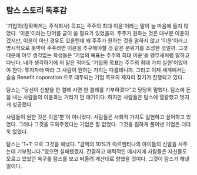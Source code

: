 ## 탐스 스토리 독후감

'기업의(정확하게는 주식회사) 목표는 주주의 최대 이윤'이라는 말이 늘 마음에 들지 않았다.
'이윤'이라는 단어를 굳이 쓸 필요가 있었을까.
주주가 원하는 것은 대부분 이윤이겠지만, 이윤이 아닌 경우도 있을텐데 왜 주주가 원하는 것을 말하지 않고 '이윤'이라고 명시적으로 못박아 주주라면 이윤을 추구해야할 것 같은 분위기를 조성한 것일까.
그것 때문에 아무 생각없는 학생들은 '기업의 목표는 주주의 최대 이윤'을 앵무새처럼 말하고 다닌다.
내가 생각하기에 저 말은 적어도 '기업의 목표는 주주의 최대 가치 실현'이었어야 한다.
투자자에 따라 그 사람이 원하는 가치는 다를테니까.
그리고 이제 세계에서는 슬슬 Benefit coporation 으로 대두되는 기업 목표의 제자리 찾기가 진행되고 있다.

탐스는 "당신이 신발을 한 켤레 사면 한 켤레를 기부하겠다"고 당당히 말했다.
탐스에 돈을 내는 사람들의 이윤과는 거리가 먼 얘기이다.
하지만 사람들은 탐스에 열광했고 멋지게 성공했다.

사람들이 원한 것은 이윤'뿐'이 아니었다.
사람들은 사회적 가치도 실현하고 싶어하고 있었다.
그러나 그것을 도와주겠다는 기업은 잘 없었다.
그것을 힙하게 풀어낸 기업은 더더욱 없었다.

탐스는 '1+1' 으로 그것을 해냈다.
"금액의 10%가 아르헨티나의 아이들의 신발을 사주는데 기부됩니다."였으면 실패했겠지.
간결하고 매력적인 메시지에 사람들은 자신들도 모르고 있었던 욕구를 탐스를 보고 떠올려 계산대로 향했을 것이다.
그것이 탐스가 해낸 일이다.
